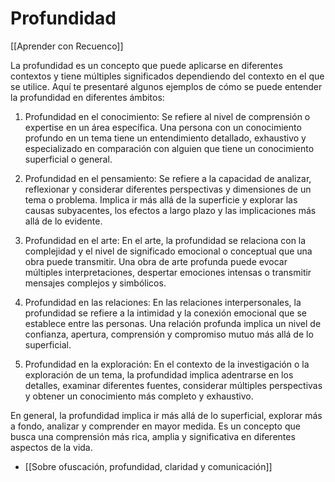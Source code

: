 # Profundidad

[[Aprender con Recuenco]]
  
La profundidad es un concepto que puede aplicarse en diferentes contextos y tiene múltiples significados dependiendo del contexto en el que se utilice. Aquí te presentaré algunos ejemplos de cómo se puede entender la profundidad en diferentes ámbitos:

1. Profundidad en el conocimiento: Se refiere al nivel de comprensión o expertise en un área específica. Una persona con un conocimiento profundo en un tema tiene un entendimiento detallado, exhaustivo y especializado en comparación con alguien que tiene un conocimiento superficial o general.
    
2. Profundidad en el pensamiento: Se refiere a la capacidad de analizar, reflexionar y considerar diferentes perspectivas y dimensiones de un tema o problema. Implica ir más allá de la superficie y explorar las causas subyacentes, los efectos a largo plazo y las implicaciones más allá de lo evidente.
    
3. Profundidad en el arte: En el arte, la profundidad se relaciona con la complejidad y el nivel de significado emocional o conceptual que una obra puede transmitir. Una obra de arte profunda puede evocar múltiples interpretaciones, despertar emociones intensas o transmitir mensajes complejos y simbólicos.
    
4. Profundidad en las relaciones: En las relaciones interpersonales, la profundidad se refiere a la intimidad y la conexión emocional que se establece entre las personas. Una relación profunda implica un nivel de confianza, apertura, comprensión y compromiso mutuo más allá de lo superficial.
    
5. Profundidad en la exploración: En el contexto de la investigación o la exploración de un tema, la profundidad implica adentrarse en los detalles, examinar diferentes fuentes, considerar múltiples perspectivas y obtener un conocimiento más completo y exhaustivo.
    

En general, la profundidad implica ir más allá de lo superficial, explorar más a fondo, analizar y comprender en mayor medida. Es un concepto que busca una comprensión más rica, amplia y significativa en diferentes aspectos de la vida.

* [[Sobre ofuscación, profundidad, claridad y comunicación]]